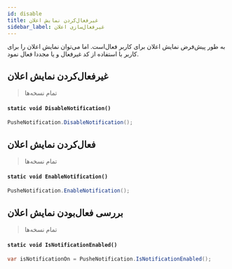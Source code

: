 ```yaml
---
id: disable
title: غیرفعال‌کردن نمایش اعلان
sidebar_label: غیرفعال‌سازی اعلان
---
```



به طور پیش‌فرض نمایش اعلان برای کاربر فعال‌است. اما می‌توان نمایش اعلان را برای کاربر با استفاده از کد غیرفعال و یا مجددا فعال نمود.

## غیرفعال‌کردن نمایش اعلان
> تمام نسخه‌ها


<div dir='ltr'>

#### `static void DisableNotification()`

</div>

```java
PusheNotification.DisableNotification();
```

## فعال‌کردن نمایش اعلان
> تمام نسخه‌ها


<div dir='ltr'>

#### `static void EnableNotification()`

</div>

```java
PusheNotification.EnableNotification();
```

## بررسی فعال‌بودن نمایش اعلان
> تمام نسخه‌ها


<div dir='ltr'>

#### `static void IsNotificationEnabled()`

</div>

```java
var isNotificationOn = PusheNotification.IsNotificationEnabled();
```
